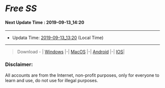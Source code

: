 
# *Free SS*

#### Next Update Time : 2019-09-13_14:20

---
* Updata Time: [2019-09-13_13:20](https://github.com/Geek-007/free-SS/blob/master/2019-09-13_13:20_FreeSS.txt) (Local Time)
---

> Download - | [Windows](https://github.com/shadowsocks/shadowsocks-windows/releases) |-| [MacOS](https://github.com/shadowsocks/shadowsocks-iOS/releases) |-| [Android](https://github.com/shadowsocks/shadowsocks-android/releases) |-| [IOS](https://itunes.apple.com/us/)|

### Disclaimer:
All accounts are from the Internet, non-profit purposes, only for everyone to learn and use, do not use for illegal purposes.
<br>
